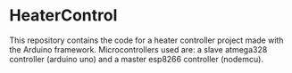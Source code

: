 # HeaterControl
This repository contains the code for a heater controller project made with the Arduino framework. Microcontrollers used are: a slave atmega328 controller (arduino uno) and a master esp8266 controller (nodemcu).
